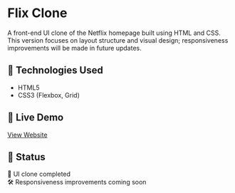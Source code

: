 # Flix Clone

A front-end UI clone of the Netflix homepage built using HTML and CSS.  
This version focuses on layout structure and visual design; responsiveness improvements will be made in future updates.

## 🔧 Technologies Used
- HTML5
- CSS3 (Flexbox, Grid)

## 🚀 Live Demo  
[View Website](https://abdullah-6203.github.io/flix-Website-Clone/)

## 📌 Status
📄 UI clone completed  
🛠 Responsiveness improvements coming soon
